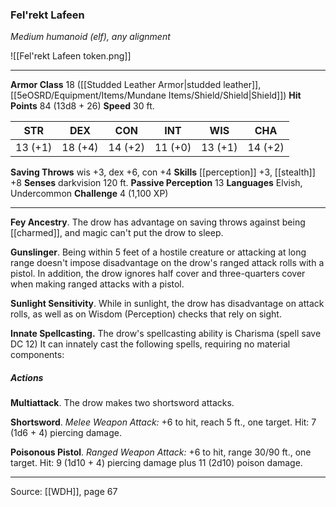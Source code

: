 ### Fel'rekt Lafeen
_Medium humanoid (elf), any alignment_

![[Fel'rekt Lafeen token.png]]


---

**Armor Class** 18 ([[Studded Leather Armor|studded leather]], [[5eOSRD/Equipment/Items/Mundane Items/Shield/Shield|Shield]])
**Hit Points** 84 (13d8 + 26)
**Speed** 30 ft.

| STR     | DEX     | CON     | INT     | WIS     | CHA     |
|---------|---------|---------|---------|---------|---------|
| 13 (+1) | 18 (+4) | 14 (+2) | 11 (+0) | 13 (+1) | 14 (+2) |

**Saving Throws** wis +3, dex +6, con +4
**Skills** [[perception]] +3, [[stealth]] +8
**Senses** darkvision 120 ft.
**Passive Perception** 13
**Languages** Elvish, Undercommon
**Challenge** 4 (1,100 XP)

---

**Fey Ancestry**. The drow has advantage on saving throws against being [[charmed]], and magic can't put the drow to sleep.

**Gunslinger**. Being within 5 feet of a hostile creature or attacking at long range doesn't impose disadvantage on the drow's ranged attack rolls with a pistol. In addition, the drow ignores half cover and three-quarters cover when making ranged attacks with a pistol.

**Sunlight Sensitivity**. While in sunlight, the drow has disadvantage on attack rolls, as well as on Wisdom (Perception) checks that rely on sight.

**Innate Spellcasting.** The drow's spellcasting ability is Charisma (spell save DC 12) It can innately cast the following spells, requiring no material components:

##### Actions
**Multiattack**. The drow makes two shortsword attacks.

**Shortsword**. _Melee Weapon Attack:_ +6 to hit, reach 5 ft., one target. Hit: 7 (1d6 + 4) piercing damage.

**Poisonous Pistol**. _Ranged Weapon Attack:_ +6 to hit, range 30/90 ft., one target. Hit: 9 (1d10 + 4) piercing damage plus 11 (2d10) poison damage.


---

Source: [[WDH]], page 67
